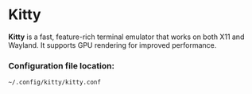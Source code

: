 # Kitty 
**Kitty** is a fast, feature-rich terminal emulator that works on both X11 and Wayland. It supports GPU rendering for improved performance. 

### Configuration file location:
`~/.config/kitty/kitty.conf`
